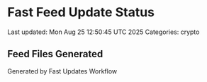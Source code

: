 # Fast Feed Update Status
Last updated: Mon Aug 25 12:50:45 UTC 2025
Categories: crypto

## Feed Files Generated

Generated by Fast Updates Workflow
